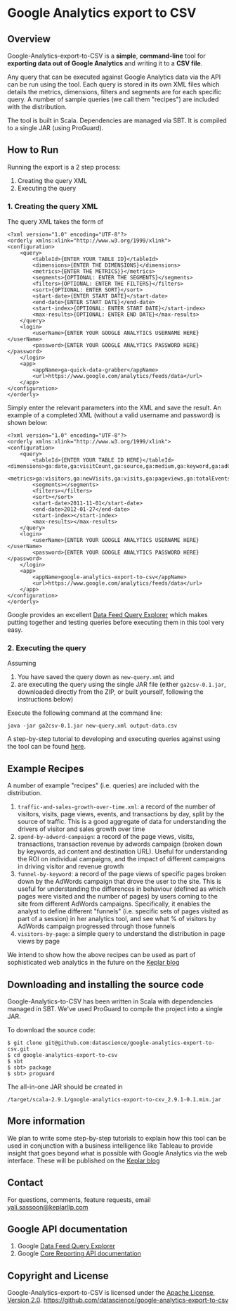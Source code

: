 # Google Analytics export to CSV #

## Overview ##

Google-Analytics-export-to-CSV is a **simple**, **command-line** tool for **exporting data out of Google Analytics** and writing it to a **CSV file**.

Any query that can be executed against Google Analytics data via the API can be run using the tool. Each query is stored in its own XML files which details the metrics, dimensions, filters and segments are for each specific query. A number of sample queries (we call them "recipes") are included with the distribution.

The tool is built in Scala. Dependencies are managed via SBT. It is compiled to a single JAR (using ProGuard). 



## How to Run ##
Running the export is a 2 step process:

1.	Creating the query XML
2.	Executing the query

### 1. Creating the query XML ###

The query XML takes the form of 

    <?xml version="1.0" encoding="UTF-8"?>
    <orderly xmlns:xlink="http://www.w3.org/1999/xlink">
    <configuration>
        <query>
            <tableId>{ENTER YOUR TABLE ID}</tableId>
            <dimensions>{ENTER THE DIMENSIONS}</dimensions>
            <metrics>{ENTER THE METRICS}}</metrics>
            <segments>{OPTIONAL: ENTER THE SEGMENTS}</segments>
            <filters>{OPTIONAL: ENTER THE FILTERS}</filters>
            <sort>{OPTIONAL: ENTER SORT}</sort>
            <start-date>{ENTER START DATE}</start-date>
            <end-date>{ENTER START DATE}</end-date>
            <start-index>{OPTIONAL: ENTER START DATE}</start-index>
            <max-results>{OPTIONAL: ENTER END DATE}</max-results>
        </query>
        <login>
            <userName>{ENTER YOUR GOOGLE ANALYTICS USERNAME HERE}</userName>
            <password>{ENTER YOUR GOOGLE ANALYTICS PASSWORD HERE}</password>
        </login>
        <app>
            <appName>ga-quick-data-grabber</appName>
            <url>https://www.google.com/analytics/feeds/data</url>
        </app>
    </configuration>
    </orderly>

Simply enter the relevant parameters into the XML and save the result. An example of a completed XML (without a valid username and password) is shown below:

    <?xml version="1.0" encoding="UTF-8"?>
    <orderly xmlns:xlink="http://www.w3.org/1999/xlink">
    <configuration>
        <query>
            <tableId>{ENTER YOUR TABLE ID HERE}</tableId>
	<dimensions>ga:date,ga:visitCount,ga:source,ga:medium,ga:keyword,ga:adContent,ga:country</dimensions>
            <metrics>ga:visitors,ga:newVisits,ga:visits,ga:pageviews,ga:totalEvents,ga:transactions,ga:itemQuantity,ga:transactionRevenue,ga:timeOnSite,ga:bounces</metrics>
            <segments></segments>
            <filters></filters>
            <sort></sort>
            <start-date>2011-11-01</start-date>
            <end-date>2012-01-27</end-date>
            <start-index></start-index>
            <max-results></max-results>
        </query>
        <login>
            <userName>{ENTER YOUR GOOGLE ANALYTICS USERNAME HERE}</userName>
            <password>{ENTER YOUR GOOGLE ANALYTICS PASSWORD HERE}</password>
        </login>
        <app>
            <appName>google-analytics-export-to-csv</appName>
            <url>https://www.google.com/analytics/feeds/data</url>
        </app>
    </configuration>
    </orderly>

Google provides an excellent [Data Feed Query Explorer](http://code.google.com/apis/analytics/docs/gdata/gdataExplorer.html) which makes putting together and testing queries before executing them in this tool very easy.

### 2. Executing the query ###
Assuming

1.	You have saved the query down as `new-query.xml` and
2.	are executing the query using the single JAR file (either `ga2csv-0.1.jar`, downloaded directly from the ZIP, or built yourself, following the instructions below)

Execute the following command at the command line:

	java -jar ga2csv-0.1.jar new-query.xml output-data.csv 


A step-by-step tutorial to developing and executing queries against using the tool can be found [here](http://www.keplarllp.com/blog/2012/01/using-google-analytics-export-to-csv-a-step-by-step-guide).


## Example Recipes ##
A number of example "recipes" (i.e. queries) are included with the distribution.

1.	`traffic-and-sales-growth-over-time.xml`: a record of the number of visitors, visits, page views, events, and transactions by day, split by the source of traffic. This is a good aggregate of data for understanding the drivers of visitor and sales growth over time
2.	`spend-by-adword-campaign`: a record of the page views, visits, transactions, transaction revenue by adwords campaign (broken down by keywords, ad content and destination URL). Useful for understanding the ROI on individual campaigns, and the impact of different campaigns in driving visitor and revenue growth
3.	`funnel-by-keyword`: a record of the page views of specific pages broken down by the AdWords campaign that drove the user to the site. This is useful for understanding the differences in behaviour (defined as which pages were visited and the number of pages) by users coming to the site from different AdWords campaigns. Specifically, it enables the analyst to define different "funnels" (i.e. specific sets of pages visited as part of a session) in her analytics tool, and see what % of visitors by AdWords campaign progressed through those funnels
4.	`visitors-by-page`: a simple query to understand the distribution in page views by page

We intend to show how the above recipes can be used as part of sophisticated web analytics in the future on the [Keplar blog](http://www.keplarllp.com/blog)


## Downloading and installing the source code
Google-Analytics-to-CSV has been written in Scala with dependencies managed in SBT. We've used ProGuard to compile the project into a single JAR.

To download the source code:

	$ git clone git@github.com:datascience/google-analytics-export-to-csv.git
	$ cd google-analytics-export-to-csv
	$ sbt
	$ sbt> package
	$ sbt> proguard

The all-in-one JAR should be created in

	/target/scala-2.9.1/google-analytics-export-to-cxv_2.9.1-0.1.min.jar

 

## More information ##
We plan to write some step-by-step tutorials to explain how this tool can be used in conjunction with a business intelligence like Tableau to provide insight that goes beyond what is possible with Google Analytics via the web interface. These will be published on the [Keplar blog](http://www.keplarllp.com/blog)

## Contact ##

For questions, comments, feature requests, email yali.sassoon@keplarllp.com

## Google API documentation

1. Google [Data Feed Query Explorer](http://code.google.com/apis/analytics/docs/gdata/gdataExplorer.html)
2.	Google [Core Reporting API documentation](http://code.google.com/apis/analytics/docs/gdata/v3/gdataGettingStarted.html)

## Copyright and License

Google-Analytics-export-to-CSV is licensed under the [Apache License, Version 2.0](http://www.apache.org/licenses/LICENSE-2.0.html).
https://github.com/datascience/google-analytics-export-to-csv
